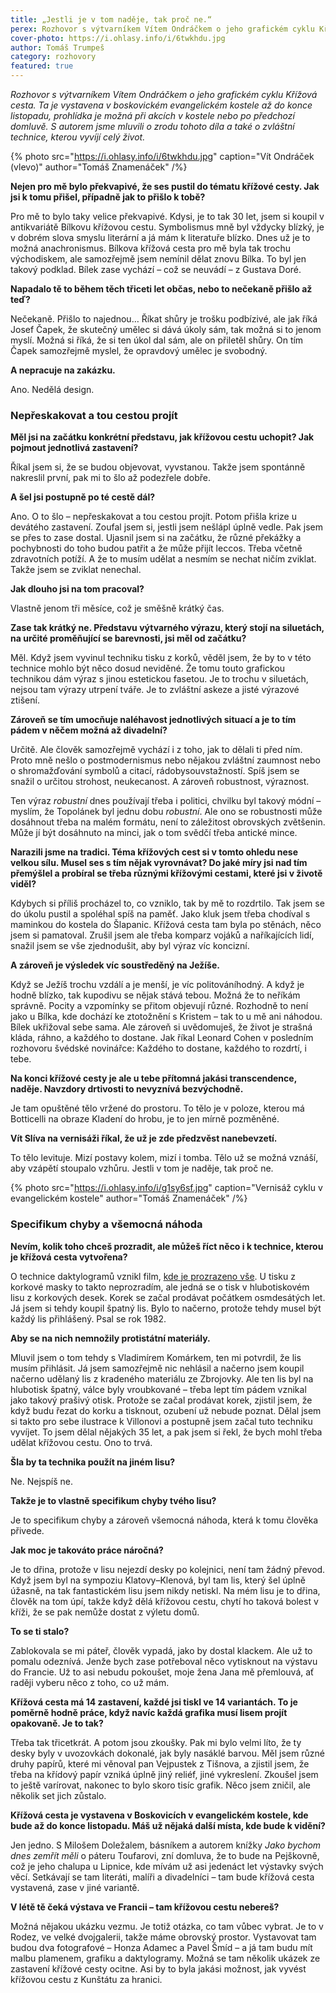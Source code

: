 ```yaml
---
title: „Jestli je v tom naděje, tak proč ne.“
perex: Rozhovor s výtvarníkem Vítem Ondráčkem o jeho grafickém cyklu Křížová cesta a také o zvláštní technice, kterou vyvíjí celý život.
cover-photo: https://i.ohlasy.info/i/6twkhdu.jpg
author: Tomáš Trumpeš
category: rozhovory
featured: true
---
```


*Rozhovor s výtvarníkem Vítem Ondráčkem o jeho grafickém cyklu Křížová cesta. Ta je vystavena v boskovickém evangelickém kostele až do konce listopadu, prohlídka je možná při akcích v kostele nebo po předchozí domluvě. S autorem jsme mluvili o zrodu tohoto díla a také o zvláštní technice, kterou vyvíjí celý život.*

{% photo src="https://i.ohlasy.info/i/6twkhdu.jpg" caption="Vít Ondráček (vlevo)" author="Tomáš Znamenáček" /%}

**Nejen pro mě bylo překvapivé, že ses pustil do tématu křížové cesty. Jak jsi k tomu přišel, případně jak to přišlo k tobě?**

Pro mě to bylo taky velice překvapivé. Kdysi, je to tak 30 let, jsem si koupil v antikvariátě Bílkovu křížovou cestu. Symbolismus mně byl vždycky blízký, je v dobrém slova smyslu literární a já mám k literatuře blízko. Dnes už je to možná anachronismus. Bílkova křížová cesta pro mě byla tak trochu východiskem, ale samozřejmě jsem nemínil dělat znovu Bílka. To byl jen takový podklad. Bílek zase vychází – což se neuvádí – z Gustava Doré.

**Napadalo tě to během těch třiceti let občas, nebo to nečekaně přišlo až teď?**

Nečekaně. Přišlo to najednou… Říkat shůry je trošku podbízivé, ale jak říká Josef Čapek, že skutečný umělec si dává úkoly sám, tak možná si to jenom myslí. Možná si říká, že si ten úkol dal sám, ale on přiletěl shůry. On tím Čapek samozřejmě myslel, že opravdový umělec je svobodný.

**A nepracuje na zakázku.**

Ano. Nedělá design.

### Nepřeskakovat a tou cestou projít

**Měl jsi na začátku konkrétní představu, jak křížovou cestu uchopit? Jak pojmout jednotlivá zastavení?**

Říkal jsem si, že se budou objevovat, vyvstanou. Takže jsem spontánně nakreslil první, pak mi to šlo až podezřele dobře. 

**A šel jsi postupně po té cestě dál?**

Ano. O to šlo – nepřeskakovat a tou cestou projít. Potom přišla krize u devátého zastavení. Zoufal jsem si, jestli jsem nešlápl úplně vedle. Pak jsem se přes to zase dostal. Ujasnil jsem si na začátku, že různé překážky a pochybnosti do toho budou patřit a že může přijít leccos. Třeba včetně zdravotních potíží. A že to musím udělat a nesmím se nechat ničím zviklat. Takže jsem se zviklat nenechal.

**Jak dlouho jsi na tom pracoval?**

Vlastně jenom tři měsíce, což je směšně krátký čas.

**Zase tak krátký ne. Představu výtvarného výrazu, který stojí na siluetách, na určité proměňující se barevnosti, jsi měl od začátku?**

Měl. Když jsem vyvinul techniku tisku z korků, věděl jsem, že by to v této technice mohlo být něco dosud neviděné. Že tomu touto grafickou technikou dám výraz s jinou estetickou fasetou. Je to trochu v siluetách, nejsou tam výrazy utrpení tváře. Je to zvláštní askeze a jisté výrazové ztišení.

**Zároveň se tím umocňuje naléhavost jednotlivých situací a je to tím pádem v něčem možná až divadelní?**

Určitě. Ale člověk samozřejmě vychází i z toho, jak to dělali ti před ním. Proto mně nešlo o postmodernismus nebo nějakou zvláštní zaumnost nebo o shromažďování symbolů a citací, rádobysouvstažností. Spíš jsem se snažil o určitou strohost, neukecanost. A zároveň robustnost, výraznost.

Ten výraz *robustní* dnes používají třeba i politici, chvilku byl takový módní – myslím, že Topolánek byl jednu dobu *robustní*. Ale ono se robustnosti může dosáhnout třeba na malém formátu, není to záležitost obrovských zvětšenin. Může jí být dosáhnuto na minci, jak o tom svědčí třeba antické mince.

**Narazili jsme na tradici. Téma křížových cest si v tomto ohledu nese velkou sílu. Musel ses s tím nějak vyrovnávat? Do jaké míry jsi nad tím přemýšlel a probíral se třeba různými křížovými cestami, které jsi v životě viděl?**

Kdybych si příliš procházel to, co vzniklo, tak by mě to rozdrtilo. Tak jsem se do úkolu pustil a spoléhal spíš na paměť. Jako kluk jsem třeba chodíval s maminkou do kostela do Šlapanic. Křížová cesta tam byla po stěnách, něco jsem si pamatoval. Zrušil jsem ale třeba komparz vojáků a naříkajících lidí, snažil jsem se vše zjednodušit, aby byl výraz víc koncizní.

**A zároveň je výsledek víc soustředěný na Ježíše.**

Když se Ježíš trochu vzdálí a je menší, je víc politováníhodný. A když je hodně blízko, tak kupodivu se nějak stává tebou. Možná že to neříkám správně. Pocity a vzpomínky se přitom objevují různé. Rozhodně to není jako u Bílka, kde dochází ke ztotožnění s Kristem – tak to u mě ani náhodou. Bílek ukřižoval sebe sama. Ale zároveň si uvědomuješ, že život je strašná kláda, ráhno, a každého to dostane. Jak říkal Leonard Cohen v posledním rozhovoru švédské novinářce: Každého to dostane, každého to rozdrtí, i tebe.

**Na konci křížové cesty je ale u tebe přítomná jakási transcendence, naděje. Navzdory drtivosti to nevyznívá bezvýchodně.**

Je tam opuštěné tělo vržené do prostoru. To tělo je v poloze, kterou má Botticelli na obraze Kladení do hrobu, je to jen mírně pozměněné. 

**Vít Slíva na vernisáži říkal, že už je zde předzvěst nanebevzetí.**

To tělo levituje. Mizí postavy kolem, mizí i tomba. Tělo už se možná vznáší, aby vzápětí stoupalo vzhůru. Jestli v tom je naděje, tak proč ne.

{% photo src="https://i.ohlasy.info/i/g1sy6sf.jpg" caption="Vernisáž cyklu v evangelickém kostele" author="Tomáš Znamenáček" /%}

### Specifikum chyby a všemocná náhoda

**Nevím, kolik toho chceš prozradit, ale můžeš říct něco i k technice, kterou je křížová cesta vytvořena?**

O technice daktylogramů vznikl film, [kde je prozrazeno vše](https://vimeo.com/172243877). U tisku z korkové masky to takto neprozradím, ale jedná se o tisk v hlubotiskovém lisu z korkových desek. Korek se začal prodávat počátkem osmdesátých let. Já jsem si tehdy koupil špatný lis. Bylo to načerno, protože tehdy musel být každý lis přihlášený. Psal se rok 1982.

**Aby se na nich nemnožily protistátní materiály.**

Mluvil jsem o tom tehdy s Vladimírem Komárkem, ten mi potvrdil, že lis musím přihlásit. Já jsem samozřejmě nic nehlásil a načerno jsem koupil načerno udělaný lis z kradeného materiálu ze Zbrojovky. Ale ten lis byl na hlubotisk špatný, válce byly vroubkované – třeba lept tím pádem vznikal jako takový prašivý otisk. Protože se začal prodávat korek, zjistil jsem, že když budu řezat do korku a tisknout, ozubení už nebude poznat. Dělal jsem si takto pro sebe ilustrace k Villonovi a postupně jsem začal tuto techniku vyvíjet. To jsem dělal nějakých 35 let, a pak jsem si řekl, že bych mohl třeba udělat křížovou cestu. Ono to trvá.

**Šla by ta technika použít na jiném lisu?**

Ne. Nejspíš ne.

**Takže je to vlastně specifikum chyby tvého lisu?**

Je to specifikum chyby a zároveň všemocná náhoda, která k tomu člověka přivede.

**Jak moc je takováto práce náročná?**

Je to dřina, protože v lisu nejezdí desky po kolejnici, není tam žádný převod. Když jsem byl na sympoziu Klatovy–Klenová, byl tam lis, který šel úplně úžasně, na tak fantastickém lisu jsem nikdy netiskl. Na mém lisu je to dřina, člověk na tom úpí, takže když dělá křížovou cestu, chytí ho taková bolest v kříži, že se pak nemůže dostat z výletu domů.

**To se ti stalo?**

Zablokovala se mi páteř, člověk vypadá, jako by dostal klackem. Ale už to pomalu odeznívá. Jenže bych zase potřeboval něco vytisknout na výstavu do Francie. Už to asi nebudu pokoušet, moje žena Jana mě přemlouvá, ať raději vyberu něco z toho, co už mám.

**Křížová cesta má 14 zastavení, každé jsi tiskl ve 14 variantách. To je poměrně hodně práce, když navíc každá grafika musí lisem projít opakovaně. Je to tak?**

Třeba tak třicetkrát. A potom jsou zkoušky. Pak mi bylo velmi líto, že ty desky byly v uvozovkách dokonalé, jak byly nasáklé barvou. Měl jsem různé druhy papírů, které mi věnoval pan Vejpustek z Tišnova, a zjistil jsem, že třeba na křídový papír vzniká úplně jiný reliéf, jiné vykreslení. Zkoušel jsem to ještě varírovat, nakonec to bylo skoro tisíc grafik. Něco jsem zničil, ale několik set jich zůstalo.

**Křížová cesta je vystavena v Boskovicích v evangelickém kostele, kde bude až do konce listopadu. Máš už nějaká další místa, kde bude k vidění?**

Jen jedno. S Milošem Doležalem, básníkem a autorem knížky *Jako bychom dnes zemřít měli* o páteru Toufarovi, zní domluva, že to bude na Pejškovně, což je jeho chalupa u Lipnice, kde mívám už asi jedenáct let výstavky svých věcí. Setkávají se tam literáti, malíři a divadelníci – tam bude křížová cesta vystavená, zase v jiné variantě.

**V létě tě čeká výstava ve Francii – tam křížovou cestu nebereš?**

Možná nějakou ukázku vezmu. Je totiž otázka, co tam vůbec vybrat. Je to v Rodez, ve velké dvojgalerii, takže máme obrovský prostor. Vystavovat tam budou dva fotografové – Honza Adamec a Pavel Šmíd – a já tam budu mít malbu plamenem, grafiku a daktylogramy. Možná se tam několik ukázek ze zastavení křížové cesty ocitne. Asi by to byla jakási možnost, jak vyvést křížovou cestu z Kunštátu za hranici.
